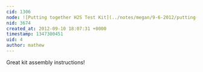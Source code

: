 ```yaml
---
cid: 1306
node: ![Putting together H2S Test Kit](../notes/megan/9-6-2012/putting-together-h2s-test-kit)
nid: 3674
created_at: 2012-09-10 18:07:31 +0000
timestamp: 1347300451
uid: 4
author: mathew
---
```


Great kit assembly instructions! 
